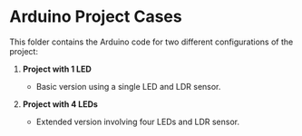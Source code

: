 # Arduino Project Cases

This folder contains the Arduino code for two different configurations of the project:

1. **Project with 1 LED**  
   - Basic version using a single LED and LDR sensor.

2. **Project with 4 LEDs**  
   - Extended version involving four LEDs and LDR sensor.
